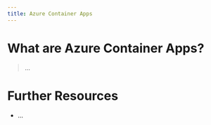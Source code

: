 ```yaml
---
title: Azure Container Apps
---
```


# What are Azure Container Apps?

> ...

# Further Resources

- ...
